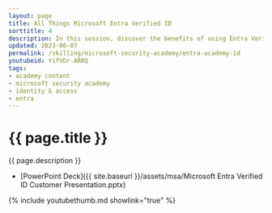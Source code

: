 ```yaml
---
layout: page
title: All Things Microsoft Entra Verified ID
sorttitle: 4
description: In this session, discover the benefits of using Entra Verified ID, including increased security, reduced fraud, and improved customer experience. Learn how to setup and configure the Entra Verified ID Platform, including how to customize verification workflows, manage user profiles, and monitor verification activities.
updated: 2023-06-07
permalink: /skilling/microsoft-security-academy/entra-academy-id
youtubeid: YifVDr-ARRQ
tags: 
- academy content
- microsoft security academy
- identity & access
- entra
---
```


# {{ page.title }}

{{ page.description }}

* [PowerPoint Deck]({{ site.baseurl }}/assets/msa/Microsoft Entra Verified ID Customer Presentation.pptx)

{% include youtubethumb.md showlink="true" %}
